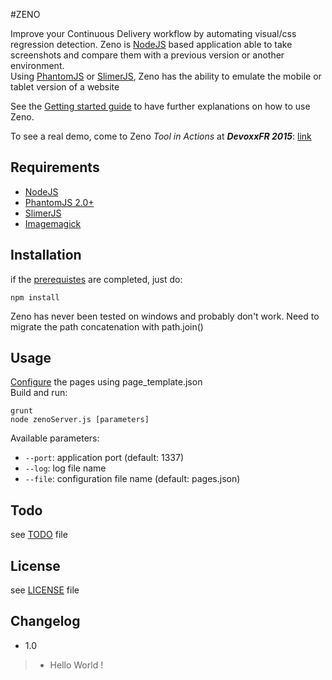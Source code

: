 #ZENO

Improve your Continuous Delivery workflow by automating visual/css regression detection.
Zeno is [NodeJS](http://nodejs.org) based application able to take screenshots and compare them with a previous version or another environment.<br>
Using [PhantomJS](http://phantomjs.org/) or [SlimerJS](http://slimerjs.org/), Zeno has the ability to emulate the mobile or tablet version of a website

See the [Getting started guide](https://github.com/lesfurets/zeno-pixel/blob/master/docs/getting-started.md) to have further explanations on how to use Zeno.

To see a real demo, come to Zeno *Tool in Actions* at ***DevoxxFR 2015***: [link](http://cfp.devoxx.fr/2015/talk/KFR-5145/Armez-vous_d'un_pixel_monitoring_avec_Zeno_!)

## Requirements

* [NodeJS](http://nodejs.org)
* [PhantomJS 2.0+](http://phantomjs.org/)
* [SlimerJS](http://slimerjs.org/)
* [Imagemagick](http://www.imagemagick.org/)

## Installation

if the [prerequistes](https://github.com/lesfurets/zeno-pixel/blob/master/docs/getting-started.md#setup) are completed, just do:

    npm install

Zeno has never been tested on windows and probably don't work. Need to migrate the path concatenation with path.join()

## Usage

[Configure](https://github.com/lesfurets/zeno-pixel/blob/master/docs/getting-started.md#config) the pages using page_template.json<br>
Build and run:

    grunt
    node zenoServer.js [parameters]

Available parameters:<br>
* `--port`: application port (default: 1337)<br>
* `--log`: log file name<br>
* `--file`: configuration file name (default: pages.json)

## Todo

see [TODO](https://github.com/lesfurets/zeno-pixel/blob/master/docs/getting-started.md#setup) file

## License

see [LICENSE]() file

## Changelog

 * 1.0
 > * Hello World !
